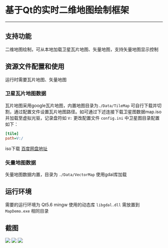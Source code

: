 # 基于Qt的实时二维地图绘制框架

------

## 支持功能

二维地图绘制，可从本地加载卫星瓦片地图、矢量地图，支持矢量地图显示控制

## 资源文件配置和使用

运行时需要瓦片地图、矢量地图

### 卫星瓦片地图数据

瓦片地图采用google瓦片地图，内置地图目录为```./Data/TileMap``` 可自行下载并切割，通过配置文件设置瓦片地图路径。如可通过下述连接下载卫星图数据map.iso并加载至虚拟光驱，记录盘符如 ```V:``` 更改配置文件 ```config.ini``` 中卫星图目录配置如下：
```ini
[tile]
path=V:/
```
iso下载 [百度网盘地址](https://pan.baidu.com/s/1POq2buw9Kc_W95KnG1NrwQ)


### 矢量地图数据

矢量地图数据内置，目录为 ```./Data/VectorMap``` 使用gdal库加载

## 运行环境
需要的运行环境为 Qt5.6 mingw 使用的动态库 ```libgdal.dll``` 需放置到 ```MapDemo.exe``` 相同目录

## 截图
![](https://github.com/noest/Realtime2DMapByQt/blob/master/Data/ScreenShot/1.jpg)
![](https://github.com/noest/Realtime2DMapByQt/blob/master/Data/ScreenShot/2.jpg)
![](https://github.com/noest/Realtime2DMapByQt/blob/master/Data/ScreenShot/3.jpg)
